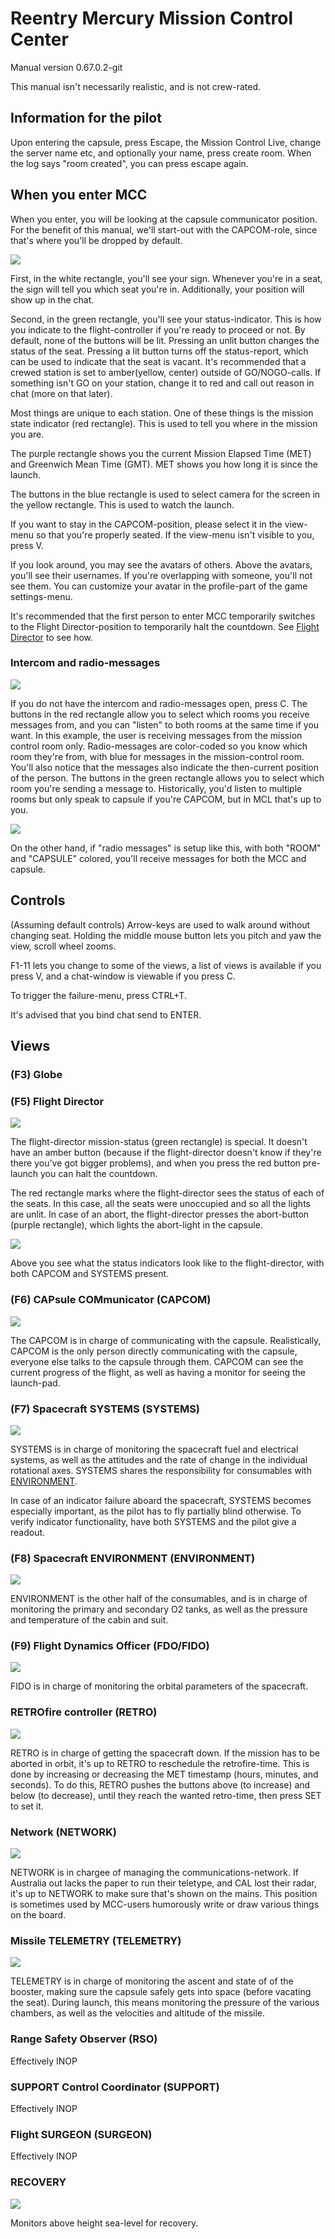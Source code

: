 # Reentry Mercury Mission Control Center
Manual version 0.67.0.2-git

This manual isn't necessarily realistic, and is not crew-rated.


## Information for the pilot

Upon entering the capsule, press Escape, the Mission Control Live, change the server name etc, and optionally your name, press create room. When the log says "room created", you can press escape again.

## When you enter MCC
When you enter, you will be looking at the capsule communicator position. For the benefit of this manual, we'll start-out with the CAPCOM-role, since that's where you'll be dropped by default.

![](images/capcom-recs.PNG)

First, in the white rectangle, you'll see your sign. Whenever you're in a seat, the sign will tell you which seat you're in. Additionally, your position will show up in the chat.

Second, in the green rectangle, you'll see your status-indicator. This is how you indicate to the flight-controller if you're ready to proceed or not. By default, none of the buttons will be lit. Pressing an unlit button changes the status of the seat. Pressing a lit button turns off the status-report, which can be used to indicate that the seat is vacant. It's recommended that a crewed station is set to amber(yellow, center) outside of GO/NOGO-calls. If something isn't GO on your station, change it to red and call out reason in chat (more on that later).

Most things are unique to each station. One of these things is the mission state indicator (red rectangle). This is used to tell you where in the mission you are.

The purple rectangle shows you the current Mission Elapsed Time (MET) and Greenwich Mean Time (GMT). MET shows you how long it is since the launch.

The buttons in the blue rectangle is used to select camera for the screen in the yellow rectangle. This is used to watch the launch.

If you want to stay in the CAPCOM-position, please select it in the view-menu so that you're properly seated. If the view-menu isn't visible to you, press V.

If you look around, you may see the avatars of others. Above the avatars, you'll see their usernames. If you're overlapping with someone, you'll not see them. You can customize your avatar in the profile-part of the game settings-menu.

It's recommended that the first person to enter MCC temporarily switches to the Flight Director-position to temporarily halt the countdown. See [Flight Director](#f5-flight-director) to see how.

### Intercom and radio-messages

![](images/chatroom-recs.png)

If you do not have the intercom and radio-messages open, press C. The buttons in the red rectangle allow you to select which rooms you receive messages from, and you can "listen"
to both rooms at the same time if you want. In this example, the user is receiving messages from the mission control room only. Radio-messages are color-coded so you know which room they're from, with blue for messages in the mission-control room. You'll also notice that the messages also indicate the then-current position of the person. The buttons in the green rectangle allows you to select which room you're sending a message to. Historically, you'd listen to multiple rooms but only speak to capsule if you're CAPCOM, but in MCL that's up to you.

![](images/rm-both.png)

On the other hand, if "radio messages" is setup like this, with both "ROOM" and
"CAPSULE" colored, you'll receive messages for both the MCC and capsule.

## Controls

(Assuming default controls) Arrow-keys are used to walk around without changing seat. Holding the middle mouse button lets you pitch and yaw the view, scroll wheel zooms.

F1-11 lets you change to some of the views, a list of views is available if you press V, and a chat-window is viewable if you press C.

To trigger the failure-menu, press CTRL+T.

It's advised that you bind chat send to ENTER.

## Views
### (F3) Globe
### (F5) Flight Director

![](images/flightdirector-recs.png)

The flight-director mission-status (green rectangle) is special. It doesn't have an amber button (because if the flight-director doesn't know if they're there you've got bigger problems), and when you press the red button pre-launch you can halt the countdown.

The red rectangle marks where the flight-director sees the status of each of the seats. In this case, all the seats were unoccupied and so all the lights are unlit. In case of an abort, the flight-director presses the abort-button (purple rectangle), which lights the abort-light in the capsule.

![](images/capcom-2amber.png)

Above you see what the status indicators look like to the flight-director, with both CAPCOM and SYSTEMS present.

### (F6) CAPsule COMmunicator (CAPCOM)

![](images/capcom-recs.png)

The CAPCOM is in charge of communicating with the capsule. Realistically, CAPCOM is the only person directly communicating with the capsule, everyone else talks to the capsule through them. CAPCOM can see the current progress of the flight, as well as having a monitor for seeing the launch-pad. 

### (F7) Spacecraft SYSTEMS (SYSTEMS)

![](images/spacecraft-systems-recs.png)

SYSTEMS is in charge of monitoring the spacecraft fuel and electrical systems, as well as the attitudes and the rate of change in the individual rotational axes. SYSTEMS shares the responsibility for consumables with [ENVIRONMENT](#f8-spacecraft-environment-environment).

In case of an indicator failure aboard the spacecraft, SYSTEMS becomes especially important, as the pilot has to fly partially blind otherwise. To verify indicator functionality, have both SYSTEMS and the pilot give a readout.

### (F8) Spacecraft ENVIRONMENT (ENVIRONMENT)

![](images/spacecraft-environment-recs.png)

ENVIRONMENT is the other half of the consumables, and is in charge of monitoring the primary and secondary O2 tanks, as well as the pressure and temperature of the cabin and suit.

### (F9) Flight Dynamics Officer (FDO/FIDO)

![](images/flight-dynamics-officer-recs.png)

FIDO is in charge of monitoring the orbital parameters of the spacecraft.

### RETROfire controller (RETRO)

![](images/retrofire-controller-recs.png)

RETRO is in charge of getting the spacecraft down. If the mission has to be aborted in orbit, it's up to RETRO to reschedule the retrofire-time. This is done by increasing or decreasing the MET timestamp (hours, minutes, and seconds). To do this, RETRO pushes the buttons above (to increase) and below (to decrease), until they reach the wanted retro-time, then press SET to set it.

### Network (NETWORK)

![](images/network-recs.png)

NETWORK is in chargee of managing the communications-network. If Australia out lacks the paper to run their teletype, and CAL lost their radar, it's up to NETWORK to make sure that's shown on the mains. This position is sometimes used by MCC-users humorously write or draw various things on the board.

### Missile TELEMETRY (TELEMETRY)

![](images/missile-telemetry-recs.png)

TELEMETRY is in charge of monitoring the ascent and state of of the booster, making sure the capsule safely gets into space (before vacating the seat). During launch, this means monitoring the pressure of the various chambers, as well as the velocities and altitude of the missile.

### Range Safety Observer (RSO)
Effectively INOP

### SUPPORT Control Coordinator (SUPPORT)
Effectively INOP

### Flight SURGEON (SURGEON)
Effectively INOP

### RECOVERY

![](images/recovery-recs.png)

Monitors above height sea-level for recovery.
